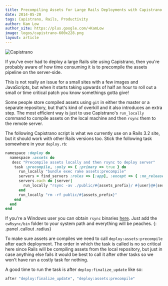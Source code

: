 ```yaml
---
title: Precompiling Assets for Large Rails Deployments with Capistrano
date: 2014-05-20
tags: Capistrano, Rails, Productivity
author: Kam Low
author_site: https://plus.google.com/+KamLow
image: logos/capistrano-600x228.png
layout: article
---
```


![Capistrano](logos/capistrano-600x228.png "Capistrano")

If you've ever had to deploy a large Rails site using Capistrano, 
then you're probably aware of how time consuming it is to precompile the assets pipeline on the server-side.

This is not really an issue for a small sites with a few images and JavaScripts, 
but when it starts taking upwards of half an hour to roll out a small or time critical patch you know somethings gotta give!

Some people store compiled assets using `git` in either the master or a separate repository, but that's kind of overkill and it also introduces an extra step. The most efficient way is just to use Capistrano's `run_locally` command to compile assets on the local machine and then `rsync` them to the remote server.

The following Capistrano script is what we currently use on a Rails 3.2 site, but it should work with other Rails versions too. Stick the following task somewhere in your `deploy.rb`:

~~~ ruby
namespace :deploy do
  namespace :assets do
   desc "Precompile assets locally and then rsync to deploy server"
    task :precompile, :only => { :primary => true } do
      run_locally "bundle exec rake assets:precompile"
      servers = find_servers :roles => [:app], :except => { :no_release => true }
      servers.each do |server|
        run_locally "rsync -av ./public/#{assets_prefix}/ #{user}@#{server}:#{current_path}/public/#{assets_prefix}/"
      end
      run_locally "rm -rf public/#{assets_prefix}"
    end
  end
end
~~~

If you're a Windows user you can obtain `rsync` binaries [here](http://www.rsync.net/resources/howto/windows_rsync.html). 
Just add the `cwRsync/bin` folder to your system path and everything will be peaches.
{: .panel .callout .radius}

To make sure assets are compiles we need to call `deploy:assets:precompile` after each deployment. 
The order in which the task is called is no so critical here since Rails will be compiling assets from the local repository, but just in case anything else fails it would be best to call it after other tasks so we won't have run a costly task for nothing.

A good time to run the task is after `deploy:finalize_update` like so:

~~~ ruby
after "deploy:finalize_update", "deploy:assets:precompile"
~~~